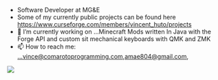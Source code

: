 - Software Developer at MG&E
- Some of my currently public projects can be found here https://www.curseforge.com/members/vincent_huto/projects
- 🔭 I’m currently working on ...Minecraft Mods written In Java with the Forge API and custom sit mechanical keyboards with QMK and ZMK
- 📫 How to reach me: ...vince@comarotoprogramming.com,amae804@gmail.com, <link src = "https://comarotoprogramming.com/">
<img src ="https://github-readme-stats.vercel.app/api?username=VincentHuto&&show_icon=true&title_color=CF8A00&icon_color=bb2acf&text_color=daf7dc&bg_color=151515">

